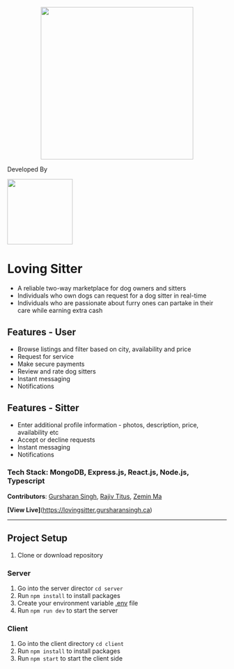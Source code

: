 
<p align="center">
  <img src="https://user-images.githubusercontent.com/75184965/121698563-fa5ead00-ca82-11eb-91b1-83e288909139.jpg" width="350" />
</p>

<p align="rigth">
  <p>Developed By </p>
  <img src="https://user-images.githubusercontent.com/75184965/121698563-fa5ead00-ca82-11eb-91b1-83e288909139.jpg" width="150" />
</p>


# Loving Sitter

* A reliable two-way marketplace for dog owners and sitters
* Individuals who own dogs can request for a dog sitter in real-time 
* Individuals who are passionate about furry ones can partake in their care while earning extra cash

## Features - User
* Browse listings and filter based on city, availability and price
* Request for service 
* Make secure payments
* Review and rate dog sitters
* Instant messaging
* Notifications

## Features - Sitter
* Enter additional profile information - photos, description, price, availability etc
* Accept or decline requests
* Instant messaging
* Notifications

### Tech Stack: MongoDB, Express.js, React.js, Node.js, Typescript

**Contributors**: [Gursharan Singh](https://github.com/gursharan4312), [Rajiv Titus](https://github.com/rajivtitus), [Zemin Ma](https://github.com/xia0m)

**[View Live]**(https://lovingsitter.gursharansingh.ca)

---

## Project Setup

1. Clone or download repository

### Server

1. Go into the server director `cd server`
2. Run `npm install` to install packages
3. Create your environment variable [.env](./server/sample.env) file
4. Run `npm run dev` to start the server

### Client

1. Go into the client directory `cd client`
2. Run `npm install` to install packages
3. Run `npm start` to start the client side
